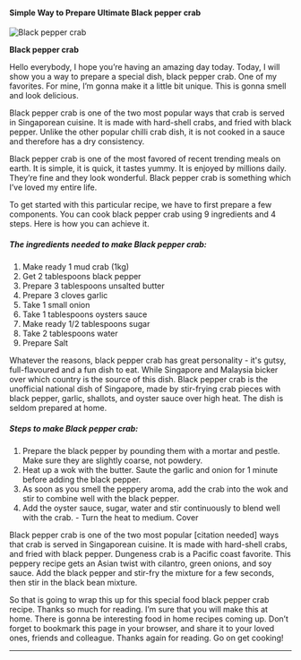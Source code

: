             

#### Simple Way to Prepare Ultimate Black pepper crab

![Black pepper crab](https://img-global.cpcdn.com/recipes/99eac20d9810c1ca/751x532cq70/black-pepper-crab-recipe-main-photo.jpg)

**Black pepper crab**

Hello everybody, I hope you’re having an amazing day today. Today, I will show you a way to prepare a special dish, black pepper crab. One of my favorites. For mine, I’m gonna make it a little bit unique. This is gonna smell and look delicious.

Black pepper crab is one of the two most popular ways that crab is served in Singaporean cuisine. It is made with hard-shell crabs, and fried with black pepper. Unlike the other popular chilli crab dish, it is not cooked in a sauce and therefore has a dry consistency.

Black pepper crab is one of the most favored of recent trending meals on earth. It is simple, it is quick, it tastes yummy. It is enjoyed by millions daily. They’re fine and they look wonderful. Black pepper crab is something which I’ve loved my entire life.

To get started with this particular recipe, we have to first prepare a few components. You can cook black pepper crab using 9 ingredients and 4 steps. Here is how you can achieve it.

##### The ingredients needed to make Black pepper crab:

1.  Make ready 1 mud crab (1kg)
2.  Get 2 tablespoons black pepper
3.  Prepare 3 tablespoons unsalted butter
4.  Prepare 3 cloves garlic
5.  Take 1 small onion
6.  Take 1 tablespoons oysters sauce
7.  Make ready 1/2 tablespoons sugar
8.  Take 2 tablespoons water
9.  Prepare Salt

Whatever the reasons, black pepper crab has great personality - it's gutsy, full-flavoured and a fun dish to eat. While Singapore and Malaysia bicker over which country is the source of this dish. Black pepper crab is the unofficial national dish of Singapore, made by stir-frying crab pieces with black pepper, garlic, shallots, and oyster sauce over high heat. The dish is seldom prepared at home.

##### Steps to make Black pepper crab:

1.  Prepare the black pepper by pounding them with a mortar and pestle. Make sure they are slightly coarse, not powdery.
2.  Heat up a wok with the butter. Saute the garlic and onion for 1 minute before adding the black pepper.
3.  As soon as you smell the peppery aroma, add the crab into the wok and stir to combine well with the black pepper.
4.  Add the oyster sauce, sugar, water and stir continuously to blend well with the crab. - Turn the heat to medium. Cover

Black pepper crab is one of the two most popular \[citation needed\] ways that crab is served in Singaporean cuisine. It is made with hard-shell crabs, and fried with black pepper. Dungeness crab is a Pacific coast favorite. This peppery recipe gets an Asian twist with cilantro, green onions, and soy sauce. Add the black pepper and stir-fry the mixture for a few seconds, then stir in the black bean mixture.

So that is going to wrap this up for this special food black pepper crab recipe. Thanks so much for reading. I’m sure that you will make this at home. There is gonna be interesting food in home recipes coming up. Don’t forget to bookmark this page in your browser, and share it to your loved ones, friends and colleague. Thanks again for reading. Go on get cooking!

* * *